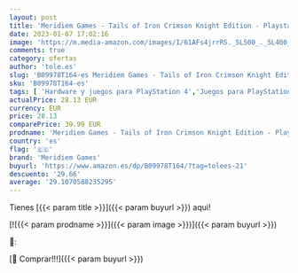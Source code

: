 ```yaml
---
layout: post
title: 'Meridiem Games - Tails of Iron Crimson Knight Edition - Playstation 4'
date: 2023-01-07 17:02:16
image: 'https://m.media-amazon.com/images/I/61AFs4jrrRS._SL500_._SL400_.jpg'
comments: true
category: ofertas
author: 'tole.es'
slug: 'B09978T164-es Meridiem Games - Tails of Iron Crimson Knight Edition -...'
sku: 'B09978T164-es'
tags: [ 'Hardware y juegos para PlayStation 4','Juegos para PlayStation 4','Videojuegos','meridiem games','playstation','🇪🇸', ]
actualPrice: 28.13 EUR
currency: EUR
price: 28.13
comparePrice: 39.99 EUR
prodname: 'Meridiem Games - Tails of Iron Crimson Knight Edition - Playstation 4'
country: 'es'
flag: '🇪🇸'
brand: 'Meridiem Games'
buyurl: 'https://www.amazon.es/dp/B09978T164/?tag=tolees-21'
descuento: '29.66'
average: '29.1070588235295'
---
```


Tienes [{{< param title >}}]({{< param buyurl >}}) aqui!

[![{{< param prodname >}}]({{< param image >}})]({{< param buyurl >}})

🔎:


[🛒 Comprar!!!]({{< param buyurl >}})
